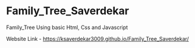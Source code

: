 # Family_Tree_Saverdekar
Family_Tree Using basic Html, Css and Javascript

Website Link - https://ksaverdekar3009.github.io/Family_Tree_Saverdekar/
